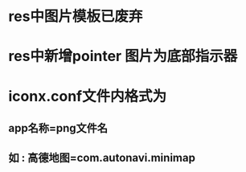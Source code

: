 # res中图片模板已废弃
# res中新增pointer 图片为底部指示器
# iconx.conf文件内格式为
## app名称=png文件名
## 如 : 高德地图=com.autonavi.minimap
